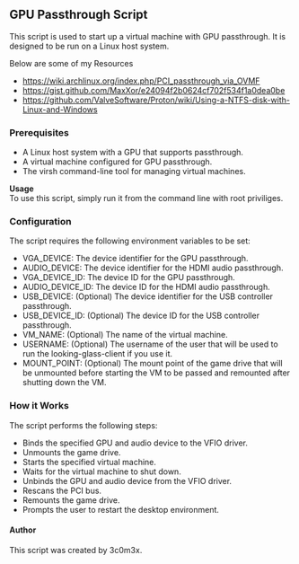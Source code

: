 ## GPU Passthrough Script

This script is used to start up a virtual machine with GPU passthrough. It is designed to be run on a Linux host system.

Below are some of my Resources
+ https://wiki.archlinux.org/index.php/PCI_passthrough_via_OVMF
+ https://gist.github.com/MaxXor/e24094f2b0624cf702f534f1a0dea0be
+ https://github.com/ValveSoftware/Proton/wiki/Using-a-NTFS-disk-with-Linux-and-Windows

### Prerequisites
- A Linux host system with a GPU that supports passthrough.
- A virtual machine configured for GPU passthrough.
- The virsh command-line tool for managing virtual machines.

__Usage__\
To use this script, simply run it from the command line with root priviliges.



### Configuration
The script requires the following environment variables to be set:

- VGA_DEVICE: The device identifier for the GPU passthrough.
- AUDIO_DEVICE: The device identifier for the HDMI audio passthrough.
- VGA_DEVICE_ID: The device ID for the GPU passthrough.
- AUDIO_DEVICE_ID: The device ID for the HDMI audio passthrough.
- USB_DEVICE: (Optional) The device identifier for the USB controller passthrough.
- USB_DEVICE_ID: (Optional) The device ID for the USB controller passthrough.
- VM_NAME: (Optional) The name of the virtual machine.
- USERNAME: (Optional) The username of the user that will be used to run the looking-glass-client if you use it.
- MOUNT_POINT: (Optional) The mount point of the game drive that will be unmounted before starting the VM to be passed and remounted after shutting down the VM.

### How it Works
The script performs the following steps:

- Binds the specified GPU and audio device to the VFIO driver.
- Unmounts the game drive.
- Starts the specified virtual machine.
- Waits for the virtual machine to shut down.
- Unbinds the GPU and audio device from the VFIO driver.
- Rescans the PCI bus.
- Remounts the game drive.
- Prompts the user to restart the desktop environment.


#### Author
This script was created by 3c0m3x.
